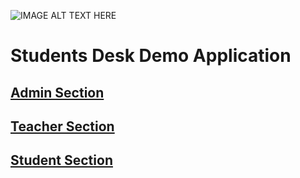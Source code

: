 ![IMAGE ALT TEXT HERE](http://studentsdesk.herokuapp.com//images/logo2.png)
# Students Desk Demo Application

## [Admin Section](http://studentsdesk.herokuapp.com/admin)

## [Teacher Section](https://www.studentsdesk.heroku.com/teachers)

## [ Student Section](http://studentsdesk.herokuapp.com/)

